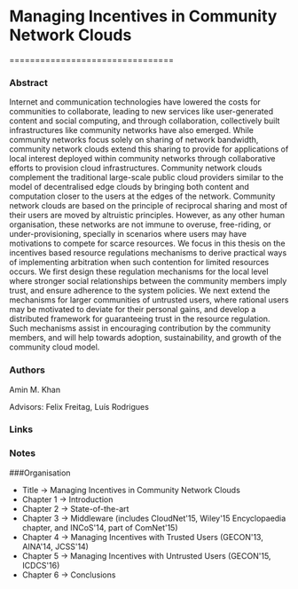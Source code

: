 
# Managing Incentives in Community Network Clouds
================================

### Abstract

Internet and communication technologies have lowered the costs for communities to collaborate, leading to new services like user-generated content and social computing, and through collaboration, collectively built infrastructures like community networks have also emerged. While community networks focus solely on sharing of network bandwidth, community network clouds extend this sharing to provide for applications of local interest deployed within community networks through collaborative efforts to provision cloud infrastructures. Community network clouds complement the traditional large-scale public cloud providers similar to the model of decentralised edge clouds by bringing both content and computation closer to the users at the edges of the network. Community network clouds are based on the principle of reciprocal sharing and most of their users are moved by altruistic principles. However, as any other human organisation, these networks are not immune to overuse, free-riding, or under-provisioning, specially in scenarios where users may have motivations to compete for scarce resources. We focus in this thesis on the incentives based resource regulations mechanisms to derive practical ways of implementing arbitration when such contention for limited resources occurs. We first design these regulation mechanisms for the local level where stronger social relationships between the community members imply trust, and ensure adherence to the system policies. We next extend the mechanisms for larger communities of untrusted users, where rational users may be motivated to deviate for their personal gains, and develop a distributed framework for guaranteeing trust in the resource regulation. Such mechanisms assist in encouraging contribution by the community members, and will help towards adoption, sustainability, and growth of the community cloud model.

### Authors
Amin M. Khan 

Advisors: Felix Freitag, Luís Rodrigues


### Links


### Notes


###Organisation
* Title -> Managing Incentives in Community Network Clouds
* Chapter 1 -> Introduction
* Chapter 2 -> State-of-the-art 
* Chapter 3 -> Middleware (includes CloudNet'15, Wiley'15 Encyclopaedia chapter, and INCoS'14, part of ComNet'15)
* Chapter 4 -> Managing Incentives with Trusted Users (GECON'13, AINA'14, JCSS'14)
* Chapter 5 -> Managing Incentives with Untrusted Users (GECON'15, ICDCS'16)
* Chapter 6 -> Conclusions



